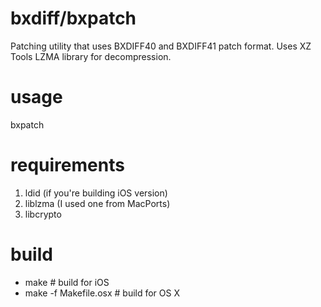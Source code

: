 # bxdiff/bxpatch
Patching utility that uses BXDIFF40 and BXDIFF41 patch format.
Uses XZ Tools LZMA library for decompression.

# usage
bxpatch <in file> <out file> <bxdiff patch file>

# requirements
1. ldid (if you're building iOS version)
2. liblzma (I used one from MacPorts)
3. libcrypto

# build
- make # build for iOS
- make -f Makefile.osx # build for OS X
